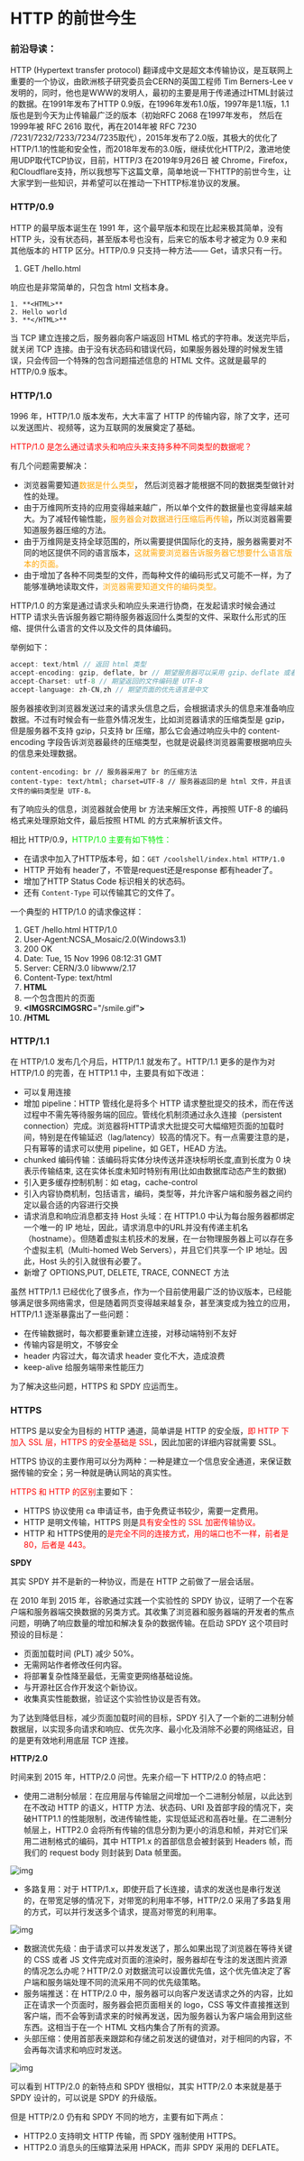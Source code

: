 # HTTP 的前世今生

### 前沿导读：

HTTP (Hypertext transfer protocol) 翻译成中文是超文本传输协议，是互联网上重要的一个协议，由欧洲核子研究委员会CERN的英国工程师 Tim Berners-Lee v发明的，同时，他也是WWW的发明人，最初的主要是用于传递通过HTML封装过的数据。在1991年发布了HTTP 0.9版，在1996年发布1.0版，1997年是1.1版，1.1版也是到今天为止传输最广泛的版本（初始RFC 2068 在1997年发布， 然后在1999年被 RFC 2616 取代，再在2014年被 RFC 7230 /7231/7232/7233/7234/7235取代），2015年发布了2.0版，其极大的优化了HTTP/1.1的性能和安全性，而2018年发布的3.0版，继续优化HTTP/2，激进地使用UDP取代TCP协议，目前，HTTP/3 在2019年9月26日 被 Chrome，Firefox，和Cloudflare支持，所以我想写下这篇文章，简单地说一下HTTP的前世今生，让大家学到一些知识，并希望可以在推动一下HTTP标准协议的发展。

### **HTTP/0.9**

HTTP 的最早版本诞生在 1991 年，这个最早版本和现在比起来极其简单，没有 HTTP 头，没有状态码，甚至版本号也没有，后来它的版本号才被定为 0.9 来和其他版本的 HTTP 区分。HTTP/0.9 只支持一种方法—— Get，请求只有一行。

1. GET /hello.html

响应也是非常简单的，只包含 html 文档本身。

```text
1. **<HTML>**
2. Hello world
3. **</HTML>**
```

当 TCP 建立连接之后，服务器向客户端返回 HTML 格式的字符串。发送完毕后，就关闭 TCP 连接。由于没有状态码和错误代码，如果服务器处理的时候发生错误，只会传回一个特殊的包含问题描述信息的 HTML 文件。这就是最早的 HTTP/0.9 版本。

### **HTTP/1.0**

1996 年，HTTP/1.0 版本发布，大大丰富了 HTTP 的传输内容，除了文字，还可以发送图片、视频等，这为互联网的发展奠定了基础。

<font color=red>HTTP/1.0 是怎么通过请求头和响应头来支持多种不同类型的数据呢？</font>

有几个问题需要解决：

- 浏览器需要知道<font color=orange>数据是什么类型</font>， 然后浏览器才能根据不同的数据类型做针对性的处理。
- 由于万维网所支持的应用变得越来越广，所以单个文件的数据量也变得越来越大。为了减轻传输性能，<font color=orange>服务器会对数据进行压缩后再传输</font>，所以浏览器需要知道服务器压缩的方法。
- 由于万维网是支持全球范围的，所以需要提供国际化的支持，服务器需要对不同的地区提供不同的语言版本，<font color=orange>这就需要浏览器告诉服务器它想要什么语言版本的页面。</font>
- 由于增加了各种不同类型的文件，而每种文件的编码形式又可能不一样，为了能够准确地读取文件，<font color=orange>浏览器需要知道文件的编码类型。</font>

HTTP/1.0 的方案是通过请求头和响应头来进行协商，在发起请求时候会通过 HTTP 请求头告诉服务器它期待服务器返回什么类型的文件、采取什么形式的压缩、提供什么语言的文件以及文件的具体编码。

举例如下：

```cpp
accept: text/html // 返回 html 类型
accept-encoding: gzip, deflate, br // 期望服务器可以采用 gzip、deflate 或者 br 其中的一种压缩方式
accept-Charset: utf-8 // 期望返回的文件编码是 UTF-8
accept-language: zh-CN,zh // 期望页面的优先语言是中文
```

服务器接收到浏览器发送过来的请求头信息之后，会根据请求头的信息来准备响应数据。不过有时候会有一些意外情况发生，比如浏览器请求的压缩类型是 gzip，但是服务器不支持 gzip，只支持 br 压缩，那么它会通过响应头中的 content-encoding 字段告诉浏览器最终的压缩类型，也就是说最终浏览器需要根据响应头的信息来处理数据。

```http
content-encoding: br // 服务器采用了 br 的压缩方法
content-type: text/html; charset=UTF-8 // 服务器返回的是 html 文件，并且该文件的编码类型是 UTF-8。
```

有了响应头的信息，浏览器就会使用 br 方法来解压文件，再按照 UTF-8 的编码格式来处理原始文件，最后按照 HTML 的方式来解析该文件。

相比 HTTP/0.9，<font color=gree>HTTP/1.0 主要有如下特性：</font>

-  在请求中加入了HTTP版本号，如：`GET /coolshell/index.html HTTP/1.0`
-  HTTP 开始有 header了，不管是request还是response 都有header了。
-  增加了HTTP Status Code 标识相关的状态码。
-  还有 `Content-Type` 可以传输其它的文件了。

一个典型的 HTTP/1.0 的请求像这样：

1. GET /hello.html HTTP/1.0
2. User-Agent:NCSA_Mosaic/2.0(Windows3.1)
3. 200 OK
4. Date: Tue, 15 Nov 1996 08:12:31 GMT
5. Server: CERN/3.0 libwww/2.17
6. Content-Type: text/html
7. **HTML**
8. 一个包含图片的页面
9. **<**IMGSRC**IMGSRC**="/smile.gif"**>**
10. **/HTML**

### **HTTP/1.1**

在 HTTP/1.0 发布几个月后，HTTP/1.1 就发布了。HTTP/1.1 更多的是作为对 HTTP/1.0 的完善，在 HTTP1.1 中，主要具有如下改进：

-  可以复用连接
-  增加 pipeline：HTTP 管线化是将多个 HTTP 请求整批提交的技术，而在传送过程中不需先等待服务端的回应。管线化机制须通过永久连接（persistent connection）完成。浏览器将HTTP请求大批提交可大幅缩短页面的加载时间，特别是在传输延迟（lag/latency）较高的情况下。有一点需要注意的是，只有幂等的请求可以使用 pipeline，如 GET，HEAD 方法。
-  chunked 编码传输：该编码将实体分块传送并逐块标明长度,直到长度为 0 块表示传输结束, 这在实体长度未知时特别有用(比如由数据库动态产生的数据)
-  引入更多缓存控制机制：如 etag，cache-control
-  引入内容协商机制，包括语言，编码，类型等，并允许客户端和服务器之间约定以最合适的内容进行交换
-  请求消息和响应消息都支持 Host 头域：在 HTTP1.0 中认为每台服务器都绑定一个唯一的 IP 地址，因此，请求消息中的URL并没有传递主机名（hostname）。但随着虚拟主机技术的发展，在一台物理服务器上可以存在多个虚拟主机（Multi-homed Web Servers），并且它们共享一个 IP 地址。因此，Host 头的引入就很有必要了。
-  新增了 OPTIONS,PUT, DELETE, TRACE, CONNECT 方法

虽然 HTTP/1.1 已经优化了很多点，作为一个目前使用最广泛的协议版本，已经能够满足很多网络需求，但是随着网页变得越来越复杂，甚至演变成为独立的应用，HTTP/1.1 逐渐暴露出了一些问题：

-  在传输数据时，每次都要重新建立连接，对移动端特别不友好
-  传输内容是明文，不够安全
-  header 内容过大，每次请求 header 变化不大，造成浪费
-  keep-alive 给服务端带来性能压力

为了解决这些问题，HTTPS 和 SPDY 应运而生。

### **HTTPS**

HTTPS 是以安全为目标的 HTTP 通道，简单讲是 HTTP 的安全版，<font color=red>即 HTTP 下加入 SSL 层，HTTPS 的安全基础是 SSL</font>，因此加密的详细内容就需要 SSL。

HTTPS 协议的主要作用可以分为两种：一种是建立一个信息安全通道，来保证数据传输的安全；另一种就是确认网站的真实性。

<font color=red>HTTPS 和 HTTP 的区别</font>主要如下：

-  HTTPS 协议使用 ca 申请证书，由于免费证书较少，需要一定费用。
-  HTTP 是明文传输，HTTPS 则是<font color=red>具有安全性的 SSL 加密传输协议。</font>
- HTTP 和 HTTPS使用的<font color=red>是完全不同的连接方式，用的端口也不一样，前者是 80，后者是 443。</font>

**SPDY**

其实 SPDY 并不是新的一种协议，而是在 HTTP 之前做了一层会话层。

在 2010 年到 2015 年，谷歌通过实践一个实验性的 SPDY 协议，证明了一个在客户端和服务器端交换数据的另类方式。其收集了浏览器和服务器端的开发者的焦点问题，明确了响应数量的增加和解决复杂的数据传输。在启动 SPDY 这个项目时预设的目标是：

-  页面加载时间 (PLT) 减少 50%。
-  无需网站作者修改任何内容。
-  将部署复杂性降至最低，无需变更网络基础设施。
-  与开源社区合作开发这个新协议。
-  收集真实性能数据，验证这个实验性协议是否有效。

为了达到降低目标，减少页面加载时间的目标，SPDY 引入了一个新的二进制分帧数据层，以实现多向请求和响应、优先次序、最小化及消除不必要的网络延迟，目的是更有效地利用底层 TCP 连接。

**HTTP/2.0**

时间来到 2015 年，HTTP/2.0 问世。先来介绍一下 HTTP/2.0 的特点吧：

-  使用二进制分帧层：在应用层与传输层之间增加一个二进制分帧层，以此达到在不改动 HTTP 的语义，HTTP 方法、状态码、URI 及首部字段的情况下，突破HTTP1.1 的性能限制，改进传输性能，实现低延迟和高吞吐量。在二进制分帧层上，HTTP2.0 会将所有传输的信息分割为更小的消息和帧，并对它们采用二进制格式的编码，其中 HTTP1.x 的首部信息会被封装到 Headers 帧，而我们的 request body 则封装到 Data 帧里面。

![img](/images/Browser/HTTP/http2.0.png)

-  多路复用：对于 HTTP/1.x，即使开启了长连接，请求的发送也是串行发送的，在带宽足够的情况下，对带宽的利用率不够，HTTP/2.0 采用了多路复用的方式，可以并行发送多个请求，提高对带宽的利用率。


  ![img](/images/Browser/HTTP/httpRequest.png)

  -  数据流优先级：由于请求可以并发发送了，那么如果出现了浏览器在等待关键的 CSS 或者 JS 文件完成对页面的渲染时，服务器却在专注的发送图片资源的情况怎么办呢？HTTP/2.0 对数据流可以设置优先值，这个优先值决定了客户端和服务端处理不同的流采用不同的优先级策略。
  -  服务端推送：在 HTTP/2.0 中，服务器可以向客户发送请求之外的内容，比如正在请求一个页面时，服务器会把页面相关的 logo，CSS 等文件直接推送到客户端，而不会等到请求来的时候再发送，因为服务器认为客户端会用到这些东西。这相当于在一个 HTML 文档内集合了所有的资源。
  -  头部压缩：使用首部表来跟踪和存储之前发送的键值对，对于相同的内容，不会再每次请求和响应时发送。

  ![img](/images/Browser/HTTP/hpACK.png)

  可以看到 HTTP/2.0 的新特点和 SPDY 很相似，其实 HTTP/2.0 本来就是基于 SPDY 设计的，可以说是 SPDY 的升级版。

  但是 HTTP/2.0 仍有和 SPDY 不同的地方，主要有如下两点：

  -  HTTP2.0 支持明文 HTTP 传输，而 SPDY 强制使用 HTTPS。
  -  HTTP2.0 消息头的压缩算法采用 HPACK，而非 SPDY 采用的 DEFLATE。